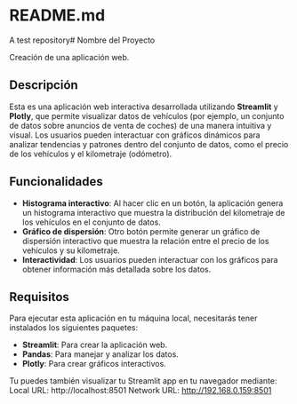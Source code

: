 # README.md
A test repository# Nombre del Proyecto

Creación de una aplicación web.

## Descripción

Esta es una aplicación web interactiva desarrollada utilizando **Streamlit** y **Plotly**, que permite visualizar datos de vehículos (por ejemplo, un conjunto de datos sobre anuncios de venta de coches) de una manera intuitiva y visual. Los usuarios pueden interactuar con gráficos dinámicos para analizar tendencias y patrones dentro del conjunto de datos, como el precio de los vehículos y el kilometraje (odómetro).

## Funcionalidades

- **Histograma interactivo**: Al hacer clic en un botón, la aplicación genera un histograma interactivo que muestra la distribución del kilometraje de los vehículos en el conjunto de datos.
- **Gráfico de dispersión**: Otro botón permite generar un gráfico de dispersión interactivo que muestra la relación entre el precio de los vehículos y su kilometraje.
- **Interactividad**: Los usuarios pueden interactuar con los gráficos para obtener información más detallada sobre los datos.

## Requisitos

Para ejecutar esta aplicación en tu máquina local, necesitarás tener instalados los siguientes paquetes:

- **Streamlit**: Para crear la aplicación web.
- **Pandas**: Para manejar y analizar los datos.
- **Plotly**: Para crear gráficos interactivos.

Tu puedes también visualizar tu Streamlit app en tu navegador mediante:
  Local URL: http://localhost:8501
  Network URL: http://192.168.0.159:8501